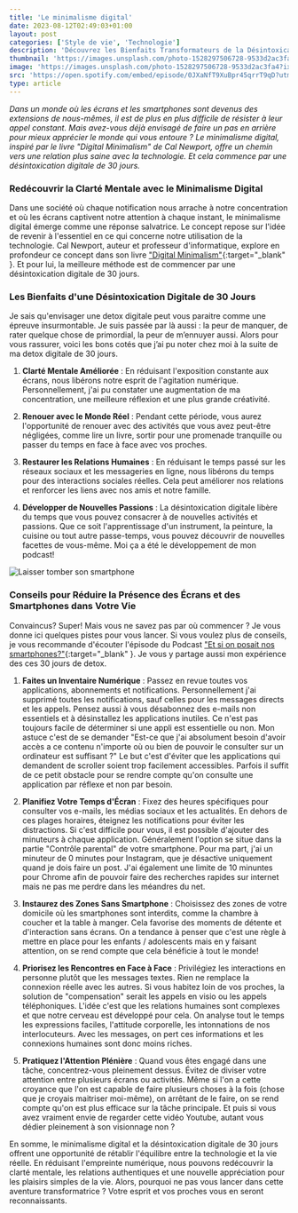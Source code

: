 ```yaml
---
title: 'Le minimalisme digital'
date: 2023-08-12T02:49:03+01:00
layout: post
categories: ['Style de vie', 'Technologie']
description: 'Découvrez les Bienfaits Transformateurs de la Désintoxication Digitale de 30 Jours.'
thumbnail: 'https://images.unsplash.com/photo-1528297506728-9533d2ac3fa4?ixlib=rb-4.0.3&ixid=M3wxMjA3fDB8MHxwaG90by1wYWdlfHx8fGVufDB8fHx8fA%3D%3D&auto=format&fit=crop&w=1470&q=80'
image: 'https://images.unsplash.com/photo-1528297506728-9533d2ac3fa4?ixlib=rb-4.0.3&ixid=M3wxMjA3fDB8MHxwaG90by1wYWdlfHx8fGVufDB8fHx8fA%3D%3D&auto=format&fit=crop&w=1470&q=80'
src: 'https://open.spotify.com/embed/episode/0JXaNfT9XuBpr45qrrT9qD?utm_source=generator'
type: article
---
```


_Dans un monde où les écrans et les smartphones sont devenus des extensions de nous-mêmes, il est de plus en plus difficile de résister à leur appel constant. Mais avez-vous déjà envisagé de faire un pas en arrière pour mieux apprécier le monde qui vous entoure ? Le minimalisme digital, inspiré par le livre "Digital Minimalism" de Cal Newport, offre un chemin vers une relation plus saine avec la technologie. Et cela commence par une désintoxication digitale de 30 jours._

### Redécouvrir la Clarté Mentale avec le Minimalisme Digital

Dans une société où chaque notification nous arrache à notre concentration et où les écrans captivent notre attention à chaque instant, le minimalisme digital émerge comme une réponse salvatrice. Le concept repose sur l'idée de revenir à l'essentiel en ce qui concerne notre utilisation de la technologie. Cal Newport, auteur et professeur d'informatique, explore en profondeur ce concept dans son livre ["Digital Minimalism"](https://www.librairiesindependantes.com/product/9782379350481/){:target="_blank" }. Et pour lui, la meilleure méthode est de commencer par une désintoxication digitale de 30 jours.

### Les Bienfaits d'une Désintoxication Digitale de 30 Jours

Je sais qu'envisager une detox digitale peut vous paraitre comme une épreuve insurmontable. Je suis passée par là aussi : la peur de manquer, de rater quelque chose de primordial, la peur de m’ennuyer aussi. Alors pour vous rassurer, voici les bons cotés que j’ai pu noter chez moi à la suite de ma detox digitale de 30 jours.

  1. **Clarté Mentale Améliorée** : En réduisant l'exposition constante aux écrans, nous libérons notre esprit de l'agitation numérique. Personnellement, j'ai pu constater une augmentation de ma concentration, une meilleure réflexion et une plus grande créativité.

  2. **Renouer avec le Monde Réel** : Pendant cette période, vous aurez l'opportunité de renouer avec des activités que vous avez peut-être négligées, comme lire un livre, sortir pour une promenade tranquille ou passer du temps en face à face avec vos proches.

  3. **Restaurer les Relations Humaines** : En réduisant le temps passé sur les réseaux sociaux et les messageries en ligne, nous libérons du temps pour des interactions sociales réelles. Cela peut améliorer nos relations et renforcer les liens avec nos amis et notre famille.

  4. **Développer de Nouvelles Passions** : La désintoxication digitale libère du temps que vous pouvez consacrer à de nouvelles activités et passions. Que ce soit l'apprentissage d'un instrument, la peinture, la cuisine ou tout autre passe-temps, vous pouvez découvrir de nouvelles facettes de vous-même. Moi ça a été le développement de mon podcast! 

![Laisser tomber son smartphone](https://images.unsplash.com/photo-1520410973988-f551cf36c60d?ixlib=rb-4.0.3&ixid=M3wxMjA3fDB8MHxwaG90by1wYWdlfHx8fGVufDB8fHx8fA%3D%3D&auto=format&fit=crop&w=1470&q=80)

### Conseils pour Réduire la Présence des Écrans et des Smartphones dans Votre Vie

Convaincus? Super! Mais vous ne savez pas par où commencer ? Je vous donne ici quelques pistes pour vous lancer. Si vous voulez plus de conseils, je vous recommande d'écouter l'épisode du Podcast ["Et si on posait nos smartphones?"](https://open.spotify.com/episode/0JXaNfT9XuBpr45qrrT9qD?si=c7adb7134c904aab){:target="_blank" }. Je vous y partage aussi mon expérience des ces 30 jours de detox.

  1. **Faites un Inventaire Numérique** : Passez en revue toutes vos applications, abonnements et notifications. Personnellement j'ai supprimé toutes les notifications, sauf celles pour les messages directs et les appels. Pensez aussi à vous désabonnez des e-mails non essentiels et à désinstallez les applications inutiles. Ce n'est pas toujours facile de déterminer si une appli est essentielle ou non. Mon astuce c'est de se demander "Est-ce que j'ai absolument besoin d'avoir accès a ce contenu n'importe où ou bien de pouvoir le consulter sur un ordinateur est suffisant ?" Le but c'est d'éviter que les applications qui demandent de scroller soient trop facilement accessibles. Parfois il suffit de ce petit obstacle pour se rendre compte qu'on consulte une application par réflexe et non par besoin.

  2. **Planifiez Votre Temps d'Écran** : Fixez des heures spécifiques pour consulter vos e-mails, les médias sociaux et les actualités. En dehors de ces plages horaires, éteignez les notifications pour éviter les distractions. Si c'est difficile pour vous, il est possible d'ajouter des minuteurs à chaque application. Généralement l'option se situe dans la partie "Contrôle parental" de votre smartphone. Pour ma part, j'ai un minuteur de 0 minutes pour Instagram, que je désactive uniquement quand je dois faire un post. J'ai également une limite de 10 minuntes pour Chrome afin de pouvoir faire des recherches rapides sur internet mais ne pas me perdre dans les méandres du net.

  3. **Instaurez des Zones Sans Smartphone** : Choisissez des zones de votre domicile où les smartphones sont interdits, comme la chambre à coucher et la table à manger. Cela favorise des moments de détente et d'interaction sans écrans. On a tendance à penser que c'est une règle à mettre en place pour les enfants / adolescents mais en y faisant attention, on se rend compte que cela bénéficie à tout le monde! 

  4. **Priorisez les Rencontres en Face à Face** : Privilégiez les interactions en personne plutôt que les messages textes. Rien ne remplace la connexion réelle avec les autres. Si vous habitez loin de vos proches, la solution de "compensation" serait les appels en visio ou les appels téléphoniques. L'idée c'est que les relations humaines sont complexes et que notre cerveau est développé pour cela. On analyse tout le temps les expressions faciles, l'attitude corporelle, les intonnations de nos interlocuteurs. Avec les messages, on pert ces informations et les connexions humaines sont donc moins riches. 

  5. **Pratiquez l'Attention Plénière** : Quand vous êtes engagé dans une tâche, concentrez-vous pleinement dessus. Évitez de diviser votre attention entre plusieurs écrans ou activités. Même si l'on a cette croyance que l'on est capable de faire plusieurs choses à la fois (chose que je croyais maitriser moi-même), on arrêtant de le faire, on se rend compte qu'on est plus efficace sur la tâche principale. Et puis si vous avez vraiment envie de regarder cette vidéo Youtube, autant vous dédier pleinement à son visionnage non ?


En somme, le minimalisme digital et la désintoxication digitale de 30 jours offrent une opportunité de rétablir l'équilibre entre la technologie et la vie réelle. En réduisant l'empreinte numérique, nous pouvons redécouvrir la clarté mentale, les relations authentiques et une nouvelle appréciation pour les plaisirs simples de la vie. Alors, pourquoi ne pas vous lancer dans cette aventure transformatrice ? Votre esprit et vos proches vous en seront reconnaissants.